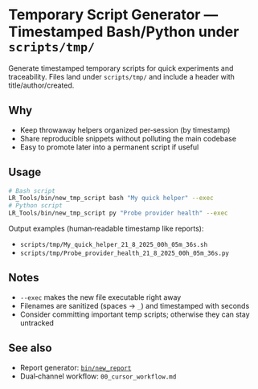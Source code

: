 # Temporary Script Generator — Timestamped Bash/Python under `scripts/tmp/`

Generate timestamped temporary scripts for quick experiments and traceability. Files land under `scripts/tmp/` and include a header with title/author/created.

## Why
- Keep throwaway helpers organized per‑session (by timestamp)
- Share reproducible snippets without polluting the main codebase
- Easy to promote later into a permanent script if useful

## Usage
```bash
# Bash script
LR_Tools/bin/new_tmp_script bash "My quick helper" --exec
# Python script
LR_Tools/bin/new_tmp_script py "Probe provider health" --exec
```
Output examples (human‑readable timestamp like reports):
- `scripts/tmp/My_quick_helper_21_8_2025_00h_05m_36s.sh`
- `scripts/tmp/Probe_provider_health_21_8_2025_00h_05m_36s.py`

## Notes
- `--exec` makes the new file executable right away
- Filenames are sanitized (spaces → `_`) and timestamped with seconds
- Consider committing important temp scripts; otherwise they can stay untracked

## See also
- Report generator: [`bin/new_report`](../bin/new_report)
- Dual‑channel workflow: `00_cursor_workflow.md`
